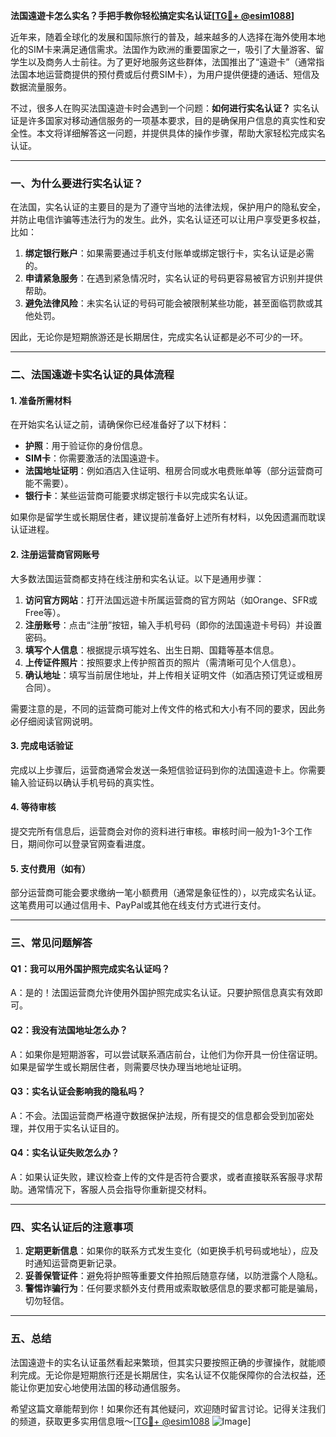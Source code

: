 **法国遠遊卡怎么实名？手把手教你轻松搞定实名认证[[TG💪+ @esim1088](https://t.me/s/esim1088)]**

近年来，随着全球化的发展和国际旅行的普及，越来越多的人选择在海外使用本地化的SIM卡来满足通信需求。法国作为欧洲的重要国家之一，吸引了大量游客、留学生以及商务人士前往。为了更好地服务这些群体，法国推出了“遠遊卡”（通常指法国本地运营商提供的预付费或后付费SIM卡），为用户提供便捷的通话、短信及数据流量服务。

不过，很多人在购买法国遠遊卡时会遇到一个问题：**如何进行实名认证？** 实名认证是许多国家对移动通信服务的一项基本要求，目的是确保用户信息的真实性和安全性。本文将详细解答这一问题，并提供具体的操作步骤，帮助大家轻松完成实名认证。

---

### **一、为什么要进行实名认证？**

在法国，实名认证的主要目的是为了遵守当地的法律法规，保护用户的隐私安全，并防止电信诈骗等违法行为的发生。此外，实名认证还可以让用户享受更多权益，比如：

1. **绑定银行账户**：如果需要通过手机支付账单或绑定银行卡，实名认证是必需的。
2. **申请紧急服务**：在遇到紧急情况时，实名认证的号码更容易被官方识别并提供帮助。
3. **避免法律风险**：未实名认证的号码可能会被限制某些功能，甚至面临罚款或其他处罚。

因此，无论你是短期旅游还是长期居住，完成实名认证都是必不可少的一环。

---

### **二、法国遠遊卡实名认证的具体流程**

#### **1. 准备所需材料**
在开始实名认证之前，请确保你已经准备好了以下材料：
- **护照**：用于验证你的身份信息。
- **SIM卡**：你需要激活的法国遠遊卡。
- **法国地址证明**：例如酒店入住证明、租房合同或水电费账单等（部分运营商可能不需要）。
- **银行卡**：某些运营商可能要求绑定银行卡以完成实名认证。

如果你是留学生或长期居住者，建议提前准备好上述所有材料，以免因遗漏而耽误认证进程。

#### **2. 注册运营商官网账号**
大多数法国运营商都支持在线注册和实名认证。以下是通用步骤：

1. **访问官方网站**：打开法国远遊卡所属运营商的官方网站（如Orange、SFR或Free等）。
2. **注册账号**：点击“注册”按钮，输入手机号码（即你的法国遠遊卡号码）并设置密码。
3. **填写个人信息**：根据提示填写姓名、出生日期、国籍等基本信息。
4. **上传证件照片**：按照要求上传护照首页的照片（需清晰可见个人信息）。
5. **确认地址**：填写当前居住地址，并上传相关证明文件（如酒店预订凭证或租房合同）。

需要注意的是，不同的运营商可能对上传文件的格式和大小有不同的要求，因此务必仔细阅读官网说明。

#### **3. 完成电话验证**
完成以上步骤后，运营商通常会发送一条短信验证码到你的法国遠遊卡上。你需要输入验证码以确认手机号码的真实性。

#### **4. 等待审核**
提交完所有信息后，运营商会对你的资料进行审核。审核时间一般为1-3个工作日，期间你可以登录官网查看进度。

#### **5. 支付费用（如有）**
部分运营商可能会要求缴纳一笔小额费用（通常是象征性的），以完成实名认证。这笔费用可以通过信用卡、PayPal或其他在线支付方式进行支付。

---

### **三、常见问题解答**

#### **Q1：我可以用外国护照完成实名认证吗？**
A：是的！法国运营商允许使用外国护照完成实名认证。只要护照信息真实有效即可。

#### **Q2：我没有法国地址怎么办？**
A：如果你是短期游客，可以尝试联系酒店前台，让他们为你开具一份住宿证明。如果是留学生或长期居住者，则需要尽快办理当地地址证明。

#### **Q3：实名认证会影响我的隐私吗？**
A：不会。法国运营商严格遵守数据保护法规，所有提交的信息都会受到加密处理，并仅用于实名认证目的。

#### **Q4：实名认证失败怎么办？**
A：如果认证失败，建议检查上传的文件是否符合要求，或者直接联系客服寻求帮助。通常情况下，客服人员会指导你重新提交材料。

---

### **四、实名认证后的注意事项**

1. **定期更新信息**：如果你的联系方式发生变化（如更换手机号码或地址），应及时通知运营商更新记录。
2. **妥善保管证件**：避免将护照等重要文件拍照后随意存储，以防泄露个人隐私。
3. **警惕诈骗行为**：任何要求额外支付费用或索取敏感信息的要求都可能是骗局，切勿轻信。

---

### **五、总结**

法国遠遊卡的实名认证虽然看起来繁琐，但其实只要按照正确的步骤操作，就能顺利完成。无论你是短期旅行还是长期居住，实名认证不仅能保障你的合法权益，还能让你更加安心地使用法国的移动通信服务。

希望这篇文章能帮到你！如果你还有其他疑问，欢迎随时留言讨论。记得关注我们的频道，获取更多实用信息哦～[[TG💪+ @esim1088](https://t.me/s/esim1088) ![Image](https://i.postimg.cc/4NQfJmqS/Snipaste-2025-05-13-00-14-12.png)]